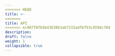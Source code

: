```yaml
---
<<<<<<< HEAD
title: >-
=======
title: API
>>>>>>> ec907f87b5b43638b3ab7215adfbf53c459dc704
description: 
draft: false
weight: 1
collapsible: true
---
```

